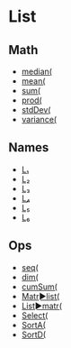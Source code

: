 # List


## Math

 * <a href="../tokens/median(.md" title="0x1F">median(</a>
 * <a href="../tokens/mean(.md" title="0x21">mean(</a>
 * <a href="../tokens/sum(.md" title="0xB6">sum(</a>
 * <a href="../tokens/prod(.md" title="0xB7">prod(</a>
 * <a href="../tokens/stdDev(.md" title="0xBB0D">stdDev(</a>
 * <a href="../tokens/variance(.md" title="0xBB0E">variance(</a>

## Names

 * <a href="../tokens/L₁.md" title="0x5D00">L₁</a>
 * <a href="../tokens/L₂.md" title="0x5D01">L₂</a>
 * <a href="../tokens/L₃.md" title="0x5D02">L₃</a>
 * <a href="../tokens/L₄.md" title="0x5D03">L₄</a>
 * <a href="../tokens/L₅.md" title="0x5D04">L₅</a>
 * <a href="../tokens/L₆.md" title="0x5D05">L₆</a>

## Ops

 * <a href="../tokens/seq(.md" title="0x23">seq(</a>
 * <a href="../tokens/dim(.md" title="0xB5">dim(</a>
 * <a href="../tokens/cumSum(.md" title="0xBB29">cumSum(</a>
 * <a href="../tokens/Matr►list(.md" title="0xBB39">Matr►list(</a>
 * <a href="../tokens/List►matr(.md" title="0xBB3A">List►matr(</a>
 * <a href="../tokens/Select(.md" title="0xBB58">Select(</a>
 * <a href="../tokens/SortA(.md" title="0xE3">SortA(</a>
 * <a href="../tokens/SortD(.md" title="0xE4">SortD(</a>

